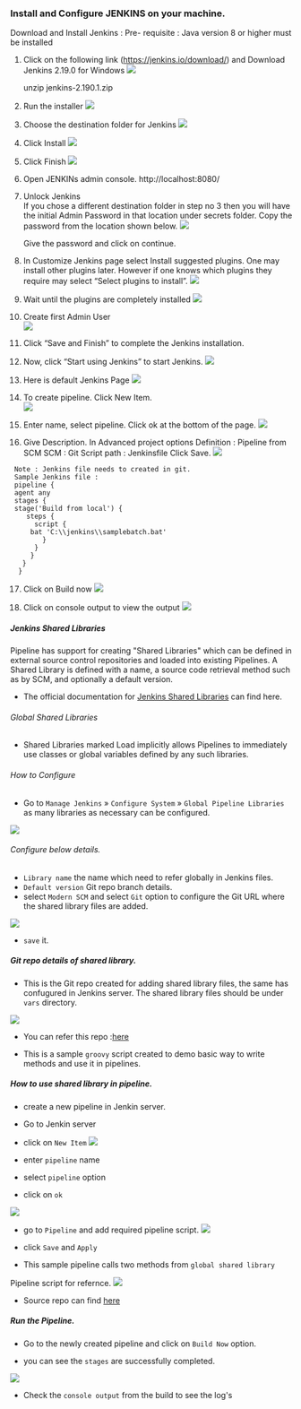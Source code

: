 ### Install and Configure JENKINS  on your machine.

Download and Install Jenkins :
Pre- requisite : Java version 8 or higher must be installed
1. Click on the following link 
   (https://jenkins.io/download/)
    and Download Jenkins 2.19.0 for Windows
    ![](./img/jenkinswindows.png)

    unzip jenkins-2.190.1.zip

2. Run the installer
   ![](./img/runinstaller.png)

3. Choose the destination folder for Jenkins
   ![](./img/destinationfolder.png)

4. Click Install
   ![](./img/clickinstall.png)

5.  Click Finish
    ![](./img/ClickFinish.png)

6.  Open JENKINs admin console.
    http://localhost:8080/

7. Unlock Jenkins    
   If you chose a different destination folder in step no 3 then you will have the initial Admin Password in that location under secrets folder.
   Copy the password from the location shown below.
   ![](./img/UnlockJenkins.png)

   Give the password and click on continue.
    
8.  In Customize Jenkins page select Install suggested plugins.      One may install other plugins later. However if one knows        which plugins  they require may select “Select plugins to        install”.
    ![](./img/Customizejenkins.png)

 9. Wait until the plugins are completely installed
    ![](./img/waitplugins.png)

 10. Create first Admin User   
     ![](./img/FirstAdminUser.png)

  11. Click “Save and Finish” to complete the Jenkins                installation.

  12. Now, click “Start using Jenkins” to start Jenkins.
      ![](./img/StartUsingJenkins.png)

  13. Here is default Jenkins Page
      ![](./img/defaultJenkinsPage.png)
    
  14. To create pipeline. Click New Item.  
      ![](./img/createpipeline.png)
      
  15. Enter name, select pipeline. Click ok at the bottom of the     page.
      ![](./img/selectpipeline.png)

  16. Give Description. In Advanced project options
      Definition : Pipeline from SCM
      SCM : Git
      Script path : Jenkinsfile
      Click Save.
      ![](./img/scm.png)


     Note : Jenkins file needs to created in git.
     Sample Jenkins file :
     pipeline {
	 agent any
	 stages {
	 stage('Build from local') {
	    steps {
	      script {
	     bat 'C:\\jenkins\\samplebatch.bat'
	        }
	      }
	     }
       }
      }


   17. Click on Build now 
     ![](./img/Buildnow.png)
    
   18. Click on console output to view the output
      ![](./img/consoleoutput.png)
    
    
   





##### Jenkins Shared Libraries

 Pipeline has support for creating "Shared Libraries" which can be defined in external source control repositories and loaded into existing Pipelines.
A Shared Library is defined with a name, a source code retrieval method such as by SCM, and optionally a default version.

- The official documentation for [Jenkins Shared Libraries](https://jenkins.io/doc/book/pipeline/shared-libraries/) can find here.

###### Global Shared Libraries
- Shared Libraries marked Load implicitly allows Pipelines to immediately use classes or global variables defined by any such libraries.

###### How to Configure

- Go to `Manage Jenkins` » `Configure System` » `Global Pipeline Libraries` as many libraries as necessary can be configured.

![](./img/shlib-1.png)

###### Configure below details.
- `Library name` the name which need to refer globally in Jenkins files.
- `Default version` Git repo branch details.
- select `Modern SCM` and select `Git` option to configure the Git URL where the shared library files are added.

![](./img/shlib-2.png)

- `save` it. 

##### Git repo details of shared library.

- This is the Git repo created for adding shared library files, the same has confugured in Jenkins server.
The shared library files should be under `vars` directory.

![](./img/shlib-3.png)

- You can refer this repo :[here](https://github.com/bencygeo/shared-lib-python) 

- This is a sample `groovy` script created to demo basic way to write methods and use it in pipelines.
##### How to use shared library in pipeline.

- create a new pipeline in Jenkin server.
- Go to Jenkin server
- click on `New Item`
![](./img/shpipe-1.png)

- enter `pipeline` name
- select `pipeline` option
- click on `ok`

![](./img/shpipe-2.png)

- go to `Pipeline` and add required pipeline script.
![](./img/shpipe-3.png)

- click `Save` and `Apply`

- This sample pipeline calls two methods from `global shared library`

Pipeline script for refernce.
![](./img/runpipe.png)

- Source repo can find [here](https://github.com/bencygeo/Test_Jenkin)


##### Run the Pipeline.

- Go to the newly created pipeline and click on `Build Now` option.

- you can see the `stages` are successfully completed.

![](./img/piperesult.png)

- Check the `console output` from the build to see the log's